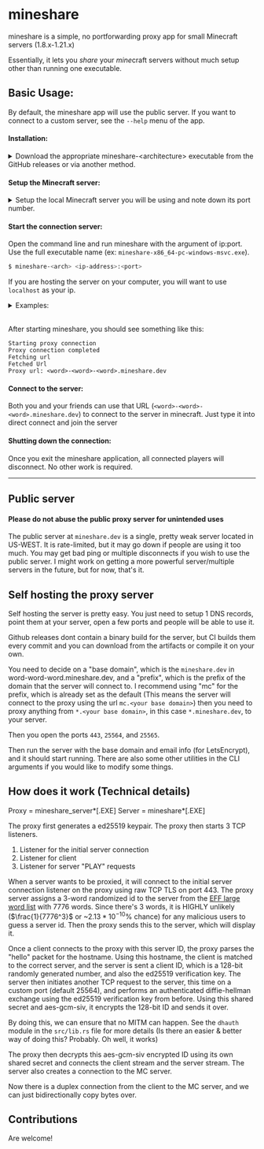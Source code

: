# mineshare

mineshare is a simple, no portforwarding proxy app for small Minecraft servers (1.8.x-1.21.x)

Essentially, it lets you _share_ your *mine*craft servers without much setup other than running one executable.

## Basic Usage:

By default, the mineshare app will use the public server. If you want to connect to
a custom server, see the `--help` menu of the app.

#### Installation:
<details>
<summary>Download the appropriate mineshare-&ltarchitecture&gt executable
   from the GitHub releases or via another method.</summary>

- If you are on Windows, you will probably want `mineshare-x86_64-pc-windows-msvc.exe` 
  - If you know you're on an ARM cpu, you should go for `mineshare-x86_64-pc-windows-msvc.exe`
- If you are on macOS, you will probably want `mineshare-aarch64-apple-darwin` executable.
  - If you're on _intel_ macOS, you will want `mineshare-x86_64-apple-darwin`
- If you are on linux, you probably know which one to get (They're both built with musl)
</details>


#### Setup the Minecraft server:

<details>
<summary>Setup the local Minecraft server you will be using and note down its port number.</summary>

- This can be your local LAN server, or a full fledged server.
- If you are hosting on LAN, the port will be displayed in the chat
- If you are hosting a full server, the port is likely 25565

</details>

#### Start the connection server:

Open the command line and run mineshare with the argument of ip:port.
   Use the full executable name (ex: `mineshare-x86_64-pc-windows-msvc.exe`).

```BASH
$ mineshare-<arch> <ip-address>:<port>
```
If you are hosting the server on your computer, you will want to use
     `localhost` as your ip.
<details>
<summary> Examples: </summary>
Hosting on your own computer with port 25565:

```BASH
$ mineshare-<arch> localhost:25565
```
<br>
Hosting on another computer that has IP 192.168.1.60 on port 5930:

```BASH
$ mineshare-<arch> 192.168.1.60:5930
```
</details>
<br>


After starting mineshare, you should see something like this:

```
Starting proxy connection
Proxy connection completed
Fetching url
Fetched Url
Proxy url: <word>-<word>-<word>.mineshare.dev
```

#### Connect to the server:

Both you and your friends can use that URL (`<word>-<word>-<word>.mineshare.dev`) to connect to the server in minecraft. Just type it into direct connect and join the server



#### Shutting down the connection:

Once you exit the mineshare application, all connected players will disconnect. No other work is required.


----


## Public server

#### Please do not abuse the public proxy server for unintended uses

The public server at `mineshare.dev` is a single, pretty weak server located in US-WEST.
It is rate-limited, but it may go down if people are using it too much.
You may get bad ping or multiple disconnects if you wish to use the public server.
I might work on getting a more powerful server/multiple servers in the future, but for now, that's it.

## Self hosting the proxy server

Self hosting the server is pretty easy. You just need to setup 1 DNS records, point them at your server,
open a few ports and people will be able to use it.

Github releases dont contain a binary build for the server, but CI builds them every commit and you can download from the
artifacts or compile it on your own.

You need to decide on a "base domain", which is the `mineshare.dev` in word-word-word.mineshare.dev,
and a "prefix", which is the prefix of the domain that the server will connect to. I recommend using "mc" for the prefix,
which is already set as the default (This means the server will connect to the proxy using the url `mc.<your base domain>`)
then you need to proxy anything from `*.<your base domain>`, in this case `*.mineshare.dev`, to your
server.

Then you open the ports `443`, `25564`, and `25565`.

Then run the server with the base domain and email info (for LetsEncrypt), and it should start running.
There are also some other utilities in the CLI arguments if you would like to modify some things.

## How does it work (Technical details)

Proxy = mineshare_server*[.EXE]
Server = mineshare*[.EXE]

The proxy first generates a ed25519 keypair.
The proxy then starts 3 TCP listeners.

1. Listener for the initial server connection
2. Listener for client
3. Listener for server "PLAY" requests

When a server wants to be proxied, it will connect to the initial server connection listener on the proxy
using raw TCP TLS on port 443. The proxy server assigns a 3-word randomized id to the server
from the [EFF large word list](https://www.eff.org/files/2016/07/18/eff_large_wordlist.txt) with 7776 words.
Since there's 3 words, it is HIGHLY unlikely ($\frac{1}{7776^3}$ or ~$`2.13*10^{-10}\%`$ chance) for any malicious users to guess a server id.
Then the proxy sends this to the server, which will display it.

Once a client connects to the proxy with this server ID, the proxy parses the "hello" packet for the hostname.
Using this hostname, the client is matched to the correct server, and the server is sent a client ID,
which is a 128-bit randomly generated number, and also the ed25519 verification key.
The server then initiates another TCP request to the server, this time on a custom port (default 25564), and performs
an authenticated diffie-hellman exchange using the ed25519 verification key from before.
Using this shared secret and aes-gcm-siv, it encrypts the 128-bit ID and sends it over.

By doing this, we can ensure that no MITM can happen. See the `dhauth` module in the `src/lib.rs` file for more details
(Is there an easier & better way of doing this? Probably. Oh well, it works)

The proxy then decrypts this aes-gcm-siv encrypted ID using its own shared secret and connects the client stream and the server stream.
The server also creates a connection to the MC server.

Now there is a duplex connection from the client to the MC server, and we can just bidirectionally copy bytes over.

## Contributions

Are welcome!
